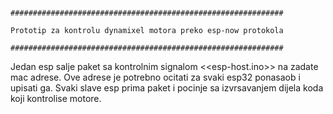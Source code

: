                                                                                     #############################################################
                                                                                    Prototip za kontrolu dynamixel motora preko esp-now protokola
                                                                                    #############################################################


Jedan esp salje paket sa kontrolnim signalom <<esp-host.ino>> na zadate mac adrese.
Ove adrese je potrebno ocitati za svaki esp32 ponasaob i upisati ga.
Svaki slave esp prima paket i pocinje sa izvrsavanjem dijela koda koji kontrolise motore.
